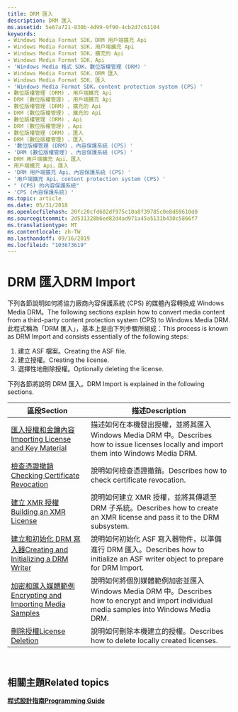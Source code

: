 ```yaml
---
title: DRM 匯入
description: DRM 匯入
ms.assetid: 5e67a721-830b-4d99-9f90-4cb2d7c61104
keywords:
- Windows Media Format SDK，DRM 用戶端擴充 Api
- Windows Media Format SDK，用戶端擴充 Api
- Windows Media Format SDK，擴充的 Api
- Windows Media Format SDK，Api
- 'Windows Media 格式 SDK、數位版權管理 (DRM) '
- Windows Media Format SDK，DRM 匯入
- Windows Media Format SDK，匯入
- 'Windows Media Format SDK，content protection system (CPS) '
- 數位版權管理 (DRM) 、用戶端擴充 Api
- DRM (數位版權管理) 、用戶端擴充 Api
- 數位版權管理 (DRM) 、擴充的 Api
- DRM (數位版權管理) 、擴充的 Api
- 數位版權管理 (DRM) 、Api
- DRM (數位版權管理) ，Api
- 數位版權管理 (DRM) ，匯入
- DRM (數位版權管理) ，匯入
- '數位版權管理 (DRM) 、內容保護系統 (CPS) '
- 'DRM (數位版權管理) 、內容保護系統 (CPS) '
- DRM 用戶端擴充 Api，匯入
- 用戶端擴充 Api，匯入
- 'DRM 用戶端擴充 Api、內容保護系統 (CPS) '
- '用戶端擴充 Api，content protection system (CPS) '
- " (CPS) 的內容保護系統"
- 'CPS (內容保護系統) '
ms.topic: article
ms.date: 05/31/2018
ms.openlocfilehash: 20fc20cfd682df975c10a8f39785c0e8d69610d0
ms.sourcegitcommit: 2d531328b6ed82d4ad971a45a5131b430c5866f7
ms.translationtype: MT
ms.contentlocale: zh-TW
ms.lasthandoff: 09/16/2019
ms.locfileid: "103673619"
---
```

# <a name="drm-import"></a><span data-ttu-id="21bc4-127">DRM 匯入</span><span class="sxs-lookup"><span data-stu-id="21bc4-127">DRM Import</span></span>

<span data-ttu-id="21bc4-128">下列各節說明如何將協力廠商內容保護系統 (CPS) 的媒體內容轉換成 Windows Media DRM。</span><span class="sxs-lookup"><span data-stu-id="21bc4-128">The following sections explain how to convert media content from a third-party content protection system (CPS) to Windows Media DRM.</span></span> <span data-ttu-id="21bc4-129">此程式稱為「DRM 匯入」，基本上是由下列步驟所組成：</span><span class="sxs-lookup"><span data-stu-id="21bc4-129">This process is known as DRM Import and consists essentially of the following steps:</span></span>

1.  <span data-ttu-id="21bc4-130">建立 ASF 檔案。</span><span class="sxs-lookup"><span data-stu-id="21bc4-130">Creating the ASF file.</span></span>
2.  <span data-ttu-id="21bc4-131">建立授權。</span><span class="sxs-lookup"><span data-stu-id="21bc4-131">Creating the license.</span></span>
3.  <span data-ttu-id="21bc4-132">選擇性地刪除授權。</span><span class="sxs-lookup"><span data-stu-id="21bc4-132">Optionally deleting the license.</span></span>

<span data-ttu-id="21bc4-133">下列各節將說明 DRM 匯入。</span><span class="sxs-lookup"><span data-stu-id="21bc4-133">DRM Import is explained in the following sections.</span></span>



| <span data-ttu-id="21bc4-134">區段</span><span class="sxs-lookup"><span data-stu-id="21bc4-134">Section</span></span>                                                                              | <span data-ttu-id="21bc4-135">描述</span><span class="sxs-lookup"><span data-stu-id="21bc4-135">Description</span></span>                                                                          |
|--------------------------------------------------------------------------------------|--------------------------------------------------------------------------------------|
| [<span data-ttu-id="21bc4-136">匯入授權和金鑰內容</span><span class="sxs-lookup"><span data-stu-id="21bc4-136">Importing License and Key Material</span></span>](importing-license-and-key-material.md)         | <span data-ttu-id="21bc4-137">描述如何在本機發出授權，並將其匯入 Windows Media DRM 中。</span><span class="sxs-lookup"><span data-stu-id="21bc4-137">Describes how to issue licenses locally and import them into Windows Media DRM.</span></span>      |
| [<span data-ttu-id="21bc4-138">檢查憑證撤銷</span><span class="sxs-lookup"><span data-stu-id="21bc4-138">Checking Certificate Revocation</span></span>](checking-certificate-revocation.md)               | <span data-ttu-id="21bc4-139">說明如何檢查憑證撤銷。</span><span class="sxs-lookup"><span data-stu-id="21bc4-139">Describes how to check certificate revocation.</span></span>                                       |
| [<span data-ttu-id="21bc4-140">建立 XMR 授權</span><span class="sxs-lookup"><span data-stu-id="21bc4-140">Building an XMR License</span></span>](building-an-xmr-license.md)                               | <span data-ttu-id="21bc4-141">說明如何建立 XMR 授權，並將其傳遞至 DRM 子系統。</span><span class="sxs-lookup"><span data-stu-id="21bc4-141">Describes how to create an XMR license and pass it to the DRM subsystem.</span></span>             |
| [<span data-ttu-id="21bc4-142">建立和初始化 DRM 寫入器</span><span class="sxs-lookup"><span data-stu-id="21bc4-142">Creating and Initializing a DRM Writer</span></span>](creating-and-initializing-a-drm-writer.md) | <span data-ttu-id="21bc4-143">說明如何初始化 ASF 寫入器物件，以準備進行 DRM 匯入。</span><span class="sxs-lookup"><span data-stu-id="21bc4-143">Describes how to initialize an ASF writer object to prepare for DRM Import.</span></span>          |
| [<span data-ttu-id="21bc4-144">加密和匯入媒體範例</span><span class="sxs-lookup"><span data-stu-id="21bc4-144">Encrypting and Importing Media Samples</span></span>](encrypting-and-importing-media-samples.md) | <span data-ttu-id="21bc4-145">說明如何將個別媒體範例加密並匯入 Windows Media DRM 中。</span><span class="sxs-lookup"><span data-stu-id="21bc4-145">Describes how to encrypt and import individual media samples into Windows Media DRM.</span></span> |
| [<span data-ttu-id="21bc4-146">刪除授權</span><span class="sxs-lookup"><span data-stu-id="21bc4-146">License Deletion</span></span>](license-deletion.md)                                             | <span data-ttu-id="21bc4-147">說明如何刪除本機建立的授權。</span><span class="sxs-lookup"><span data-stu-id="21bc4-147">Describes how to delete locally created licenses.</span></span>                                    |



 

## <a name="related-topics"></a><span data-ttu-id="21bc4-148">相關主題</span><span class="sxs-lookup"><span data-stu-id="21bc4-148">Related topics</span></span>

<dl> <dt>

[<span data-ttu-id="21bc4-149">**程式設計指南**</span><span class="sxs-lookup"><span data-stu-id="21bc4-149">**Programming Guide**</span></span>](drm-programming-guide.md)
</dt> </dl>

 

 




